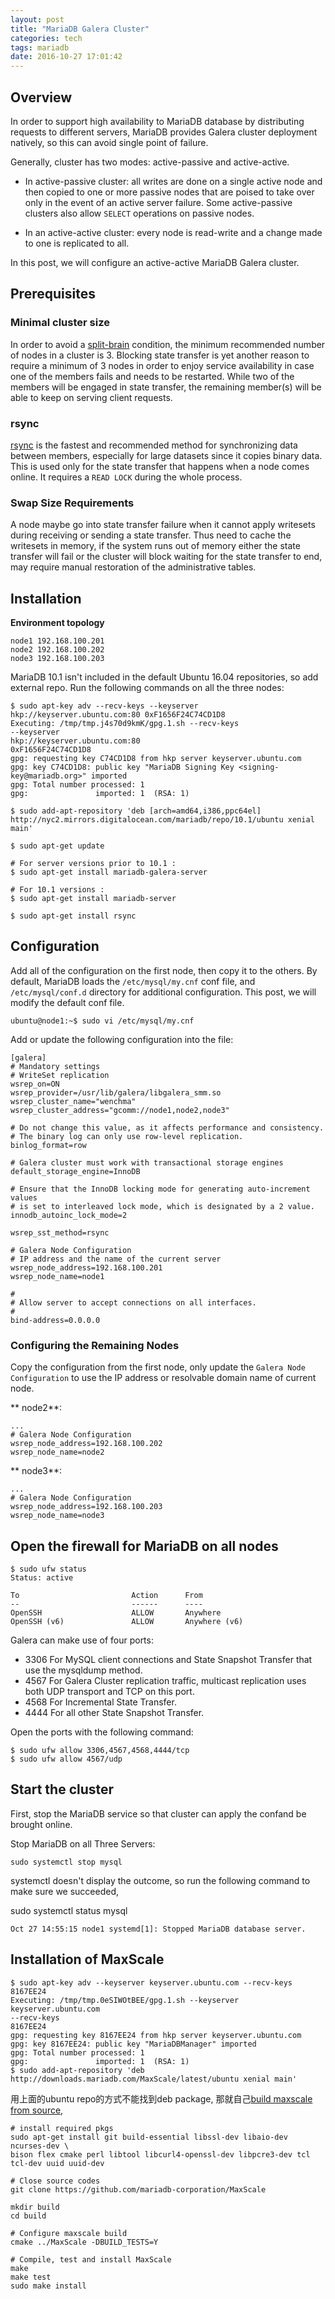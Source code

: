 ```yaml
---
layout: post
title: "MariaDB Galera Cluster"
categories: tech
tags: mariadb
date: 2016-10-27 17:01:42
---
```


## Overview

In order to support high availability to MariaDB database by distributing requests to different servers,
MariaDB provides Galera cluster deployment natively, so this can avoid single point of failure.


Generally, cluster has two modes: active-passive and active-active. 

* In active-passive cluster: all writes are done on a single active node and then copied to one or more passive nodes
  that are poised to take over only in the event of an active server failure.
  Some active-passive clusters also allow `SELECT` operations on passive nodes. 

* In an active-active cluster: every node is read-write and a change made to one is replicated to all.

In this post, we will configure an active-active MariaDB Galera cluster.

## Prerequisites

### Minimal cluster size

In order to avoid a [split-brain][1] condition, the minimum recommended number of nodes in a cluster is 3.
Blocking state transfer is yet another reason to require a minimum of 3 nodes in order to enjoy service availability
in case one of the members fails and needs to be restarted. While two of the members will be engaged in state transfer,
the remaining member(s) will be able to keep on serving client requests.

### rsync

[rsync][2] is the fastest and recommended method for synchronizing data between members,
especially for large datasets since it copies binary data. 
This is used only for the state transfer that happens when a node comes online.
It requires a `READ LOCK` during the whole process.

### Swap Size Requirements

A node maybe go into state transfer failure when it cannot apply writesets during receiving or sending a state transfer.
Thus need to cache the writesets in memory, if the system runs out of memory either the state transfer will fail
or the cluster will block waiting for the state transfer to end, may require manual restoration of the administrative tables.


## Installation

**Environment topology**

```
node1 192.168.100.201
node2 192.168.100.202
node3 192.168.100.203
```

MariaDB 10.1 isn't included in the default Ubuntu 16.04 repositories, so add external repo.
Run the following commands on all the three nodes:

```
$ sudo apt-key adv --recv-keys --keyserver hkp://keyserver.ubuntu.com:80 0xF1656F24C74CD1D8
Executing: /tmp/tmp.j4s70d9kmK/gpg.1.sh --recv-keys
--keyserver
hkp://keyserver.ubuntu.com:80
0xF1656F24C74CD1D8
gpg: requesting key C74CD1D8 from hkp server keyserver.ubuntu.com
gpg: key C74CD1D8: public key "MariaDB Signing Key <signing-key@mariadb.org>" imported
gpg: Total number processed: 1
gpg:               imported: 1  (RSA: 1)

$ sudo add-apt-repository 'deb [arch=amd64,i386,ppc64el] http://nyc2.mirrors.digitalocean.com/mariadb/repo/10.1/ubuntu xenial main'

$ sudo apt-get update

# For server versions prior to 10.1 :
$ sudo apt-get install mariadb-galera-server

# For 10.1 versions :
$ sudo apt-get install mariadb-server

$ sudo apt-get install rsync
```

## Configuration

Add all of the configuration on the first node, then copy it to the others.
By default, MariaDB loads the `/etc/mysql/my.cnf` conf file, and `/etc/mysql/conf.d` directory for additional configuration.
This post, we will modify the default conf file.

```
ubuntu@node1:~$ sudo vi /etc/mysql/my.cnf
```

Add or update the following configuration into the file:

```
[galera]
# Mandatory settings
# WriteSet replication
wsrep_on=ON
wsrep_provider=/usr/lib/galera/libgalera_smm.so
wsrep_cluster_name="wenchma"
wsrep_cluster_address="gcomm://node1,node2,node3"

# Do not change this value, as it affects performance and consistency.
# The binary log can only use row-level replication.
binlog_format=row

# Galera cluster must work with transactional storage engines
default_storage_engine=InnoDB

# Ensure that the InnoDB locking mode for generating auto-increment values
# is set to interleaved lock mode, which is designated by a 2 value.
innodb_autoinc_lock_mode=2

wsrep_sst_method=rsync

# Galera Node Configuration
# IP address and the name of the current server
wsrep_node_address=192.168.100.201
wsrep_node_name=node1

#
# Allow server to accept connections on all interfaces.
#
bind-address=0.0.0.0
```

### Configuring the Remaining Nodes

Copy the configuration from the first node, only update the `Galera Node Configuration` to use the IP address or resolvable domain name of current node.

** node2**:

```
...
# Galera Node Configuration
wsrep_node_address=192.168.100.202
wsrep_node_name=node2
```

** node3**:

```
...
# Galera Node Configuration
wsrep_node_address=192.168.100.203
wsrep_node_name=node3
```

## Open the firewall for MariaDB on all nodes

```
$ sudo ufw status
Status: active

To                         Action      From
--                         ------      ----
OpenSSH                    ALLOW       Anywhere
OpenSSH (v6)               ALLOW       Anywhere (v6)
```

Galera can make use of four ports:

* 3306 For MySQL client connections and State Snapshot Transfer that use the mysqldump method.
* 4567 For Galera Cluster replication traffic, multicast replication uses both UDP transport and TCP on this port.
* 4568 For Incremental State Transfer.
* 4444 For all other State Snapshot Transfer.

Open the ports with the following command:

```
$ sudo ufw allow 3306,4567,4568,4444/tcp
$ sudo ufw allow 4567/udp
```

## Start the cluster

First, stop the MariaDB service so that cluster can apply the confand be brought online.

Stop MariaDB on all Three Servers:

`sudo systemctl stop mysql`

systemctl doesn't display the outcome, so run the following command to make sure we succeeded,

sudo systemctl status mysql

`Oct 27 14:55:15 node1 systemd[1]: Stopped MariaDB database server.`


## Installation of MaxScale

```
$ sudo apt-key adv --keyserver keyserver.ubuntu.com --recv-keys 8167EE24
Executing: /tmp/tmp.0eSIWOtBEE/gpg.1.sh --keyserver
keyserver.ubuntu.com
--recv-keys
8167EE24
gpg: requesting key 8167EE24 from hkp server keyserver.ubuntu.com
gpg: key 8167EE24: public key "MariaDBManager" imported
gpg: Total number processed: 1
gpg:               imported: 1  (RSA: 1)
$ sudo add-apt-repository 'deb http://downloads.mariadb.com/MaxScale/latest/ubuntu xenial main'
```

用上面的ubuntu repo的方式不能找到deb package, 那就自己[build maxscale from source][3],

```
# install required pkgs
sudo apt-get install git build-essential libssl-dev libaio-dev ncurses-dev \
bison flex cmake perl libtool libcurl4-openssl-dev libpcre3-dev tcl tcl-dev uuid uuid-dev

# Close source codes
git clone https://github.com/mariadb-corporation/MaxScale

mkdir build
cd build

# Configure maxscale build
cmake ../MaxScale -DBUILD_TESTS=Y

# Compile, test and install MaxScale
make
make test
sudo make install
```


[1]: https://en.wikipedia.org/wiki/Split-brain_(computing)
[2]: https://linux.die.net/man/1/rsync
[3]: https://mariadb.com/kb/en/mariadb-enterprise/building-mariadb-maxscale-from-source-code/